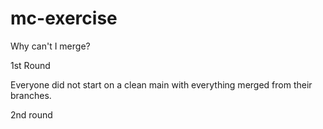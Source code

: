 # mc-exercise
Why can't I merge?

1st Round

Everyone did not start on a clean main with everything merged from their branches.

2nd round
